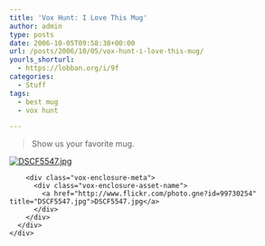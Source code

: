```yaml
---
title: 'Vox Hunt: I Love This Mug'
author: admin
type: posts
date: 2006-10-05T09:58:38+00:00
url: /posts/2006/10/05/vox-hunt-i-love-this-mug/
yourls_shorturl:
  - https://lobban.org/i/9f
categories:
  - Stuff
tags:
  - best mug
  - vox hunt

---
```

> Show us your favorite mug. 

<div class="vox-enclosure vox-enclosure-center vox-enclosure-large vox-photo-enclosure">
  <div class="vox-enclosure-inner">
    <div class="vox-enclosure-list">
      <div class="vox-enclosure-item vox-photo-asset vox-last">
        <div class="vox-enclosure-image">
          <a href="http://www.flickr.com/photo.gne?id=99730254" title="DSCF5547.jpg"><img alt="DSCF5547.jpg" class="asset asset-image at-xid-6a01348743f8e2970c0133f423d9cf970b" src="https://nonimage.typepad.com/.a/6a01348743f8e2970c0133f423d9cf970b-320pi" /></a>
        </div>
        
        <div class="vox-enclosure-meta">
          <div class="vox-enclosure-asset-name">
            <a href="http://www.flickr.com/photo.gne?id=99730254" title="DSCF5547.jpg">DSCF5547.jpg</a>
          </div>
        </div>
      </div>
    </div>
  </div>
</div>

<div>
</div>